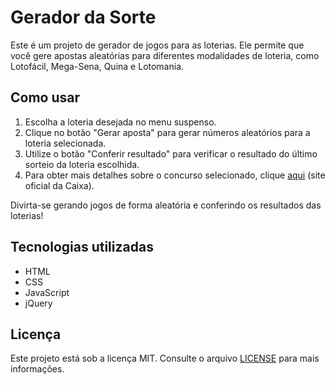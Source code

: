 # Gerador da Sorte

Este é um projeto de gerador de jogos para as loterias. Ele permite que você gere apostas aleatórias para diferentes modalidades de loteria, como Lotofácil, Mega-Sena, Quina e Lotomania.

## Como usar

1. Escolha a loteria desejada no menu suspenso.
2. Clique no botão "Gerar aposta" para gerar números aleatórios para a loteria selecionada.
3. Utilize o botão "Conferir resultado" para verificar o resultado do último sorteio da loteria escolhida.
4. Para obter mais detalhes sobre o concurso selecionado, clique [aqui](https://loterias.caixa.gov.br/) (site oficial da Caixa).

Divirta-se gerando jogos de forma aleatória e conferindo os resultados das loterias!

## Tecnologias utilizadas

- HTML
- CSS
- JavaScript
- jQuery

## Licença

Este projeto está sob a licença MIT. Consulte o arquivo [LICENSE](LICENSE) para mais informações.
